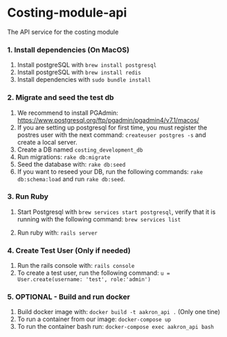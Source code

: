 # Costing-module-api

The API service for the costing module

### 1. Install dependencies (On MacOS)

1. Install postgreSQL with `brew install postgresql`
1. Install postgreSQL with `brew install redis`
2. Install dependencies with `sudo bundle install`

### 2. Migrate and seed the test db

1. We recommend to install PGAdmin: https://www.postgresql.org/ftp/pgadmin/pgadmin4/v7.1/macos/
2. If you are setting up postgresql for first time, you must register the postres user with the next command: `createuser postgres -s` and create a local server.
3. Create a DB named `costing_development_db`
4. Run migrations: `rake db:migrate`
5. Seed the database with: `rake db:seed`
6. If you want to reseed your DB, run the following commands: `rake db:schema:load` and run `rake db:seed`.

### 3. Run Ruby

1. Start Postgresql with `brew services start postgresql`, verify that it is running with the following command: `brew services list`

2. Run ruby with: `rails server`

### 4. Create Test User (Only if needed)

1. Run the rails console with: `rails console`
2. To create a test user, run the following command: `u = User.create(username: 'test', role:'admin')`

### 5. OPTIONAL - Build and run docker

1. Build docker image with: `docker build -t aakron_api .` (Only one tine)
2. To run a container from our image: `docker-compose up`
3. To run the container bash run: `docker-compose exec aakron_api bash`
